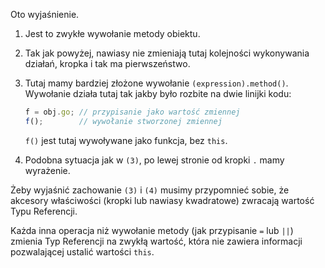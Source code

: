 
Oto wyjaśnienie.

1. Jest to zwykłe wywołanie metody obiektu.

2. Tak jak powyżej, nawiasy nie zmieniają tutaj kolejności wykonywania działań, kropka i tak ma pierwszeństwo.

3. Tutaj mamy bardziej złożone wywołanie `(expression).method()`. Wywołanie działa tutaj tak jakby było rozbite na dwie linijki kodu:

    ```js no-beautify
    f = obj.go; // przypisanie jako wartość zmiennej
    f();        // wywołanie stworzonej zmiennej
    ```

    `f()` jest tutaj wywoływane jako funkcja, bez `this`.

4. Podobna sytuacja jak w `(3)`, po lewej stronie od kropki `.` mamy wyrażenie.

Żeby wyjaśnić zachowanie `(3)` i `(4)` musimy przypomnieć sobie, że akcesory właściwości (kropki lub nawiasy kwadratowe) zwracają wartość Typu Referencji.

Każda inna operacja niż wywołanie metody (jak przypisanie `=` lub `||`) zmienia Typ Referencji na zwykłą wartość, która nie zawiera informacji pozwalającej ustalić wartości `this`.
